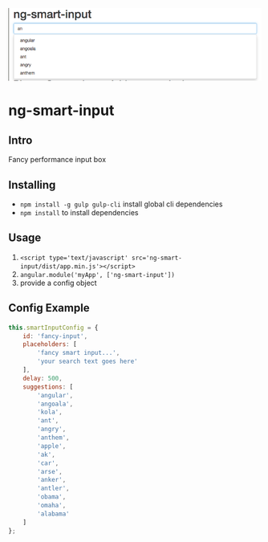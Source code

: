 ![Alt text](/sample.png?raw=true)
# ng-smart-input
## Intro
Fancy performance input box


## Installing
* `npm install -g gulp gulp-cli` install global cli dependencies
* `npm install` to install dependencies

## Usage
1. `<script type='text/javascript' src='ng-smart-input/dist/app.min.js'></script>`
2. `angular.module('myApp', ['ng-smart-input'])`
3. provide a config object

## Config Example
```javascript
this.smartInputConfig = {
	id: 'fancy-input',
	placeholders: [
		'fancy smart input...',
		'your search text goes here'
	],
	delay: 500,
	suggestions: [
		'angular', 
		'angoala', 
		'kola', 
		'ant', 
		'angry',
		'anthem',
		'apple',
		'ak',
		'car',
		'arse',
		'anker',
		'antler',
		'obama',
		'omaha',
		'alabama'
	]
};
```
